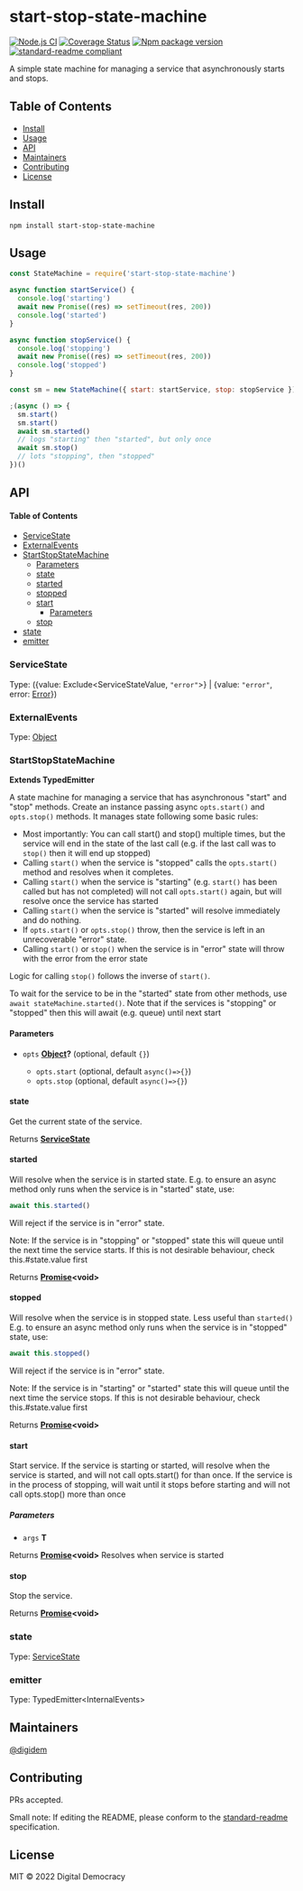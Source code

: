 # start-stop-state-machine

[![Node.js CI](https://github.com/digidem/start-stop-state-machine/workflows/Node.js%20CI/badge.svg)](https://github.com/digidem/start-stop-state-machine/actions/workflows/node.js.yml)
[![Coverage Status](https://coveralls.io/repos/github/digidem/start-stop-state-machine/badge.svg)](https://coveralls.io/github/digidem/start-stop-state-machine)
[![Npm package version](https://img.shields.io/npm/v/start-stop-state-machine)](https://npmjs.com/package/start-stop-state-machine)
[![standard-readme compliant](https://img.shields.io/badge/standard--readme-OK-green.svg?style=flat-square)](https://github.com/RichardLitt/standard-readme)

A simple state machine for managing a service that asynchronously starts and stops.

## Table of Contents

- [Install](#install)
- [Usage](#usage)
- [API](#api)
- [Maintainers](#maintainers)
- [Contributing](#contributing)
- [License](#license)

## Install

    npm install start-stop-state-machine

## Usage

```js
const StateMachine = require('start-stop-state-machine')

async function startService() {
  console.log('starting')
  await new Promise((res) => setTimeout(res, 200))
  console.log('started')
}

async function stopService() {
  console.log('stopping')
  await new Promise((res) => setTimeout(res, 200))
  console.log('stopped')
}

const sm = new StateMachine({ start: startService, stop: stopService })

;(async () => {
  sm.start()
  sm.start()
  await sm.started()
  // logs "starting" then "started", but only once
  await sm.stop()
  // lots "stopping", then "stopped"
})()
```

## API

<!-- Generated by documentation.js. Update this documentation by updating the source code. -->

#### Table of Contents

- [ServiceState](#servicestate)
- [ExternalEvents](#externalevents)
- [StartStopStateMachine](#startstopstatemachine)
  - [Parameters](#parameters)
  - [state](#state)
  - [started](#started)
  - [stopped](#stopped)
  - [start](#start)
    - [Parameters](#parameters-1)
  - [stop](#stop)
- [state](#state-1)
- [emitter](#emitter)

### ServiceState

Type: ({value: Exclude\<ServiceStateValue, `"error"`>} | {value: `"error"`, error: [Error](https://developer.mozilla.org/docs/Web/JavaScript/Reference/Global_Objects/Error)})

### ExternalEvents

Type: [Object](https://developer.mozilla.org/docs/Web/JavaScript/Reference/Global_Objects/Object)

### StartStopStateMachine

**Extends TypedEmitter**

A state machine for managing a service that has asynchronous "start" and
"stop" methods. Create an instance passing async `opts.start()` and
`opts.stop()` methods. It manages state following some basic rules:

- Most importantly: You can call start() and stop() multiple times, but the
  service will end in the state of the last call (e.g. if the last call was
  to `stop()` then it will end up stopped)
- Calling `start()` when the service is "stopped" calls the `opts.start()` method
  and resolves when it completes.
- Calling `start()` when the service is "starting" (e.g. `start()` has been
  called but has not completed) will not call `opts.start()` again, but will
  resolve once the service has started
- Calling `start()` when the service is "started" will resolve immediately
  and do nothing.
- If `opts.start()` or `opts.stop()` throw, then the service is left in an
  unrecoverable "error" state.
- Calling `start()` or `stop()` when the service is in "error" state will
  throw with the error from the error state

Logic for calling `stop()` follows the inverse of `start()`.

To wait for the service to be in the "started" state from other methods, use
`await stateMachine.started()`. Note that if the services is "stopping" or
"stopped" then this will await (e.g. queue) until next start

#### Parameters

- `opts` **[Object](https://developer.mozilla.org/docs/Web/JavaScript/Reference/Global_Objects/Object)?** (optional, default `{}`)

  - `opts.start` (optional, default `async()=>{}`)
  - `opts.stop` (optional, default `async()=>{}`)

#### state

Get the current state of the service.

Returns **[ServiceState](#servicestate)**

#### started

Will resolve when the service is in started state. E.g. to ensure an async
method only runs when the service is in "started" state, use:

```js
await this.started()
```

Will reject if the service is in "error" state.

Note: If the service is in "stopping" or "stopped" state this will queue
until the next time the service starts. If this is not desirable behaviour,
check this.#state.value first

Returns **[Promise](https://developer.mozilla.org/docs/Web/JavaScript/Reference/Global_Objects/Promise)\<void>**

#### stopped

Will resolve when the service is in stopped state. Less useful than
`started()` E.g. to ensure an async method only runs when the service is in
"stopped" state, use:

```js
await this.stopped()
```

Will reject if the service is in "error" state.

Note: If the service is in "starting" or "started" state this will queue
until the next time the service stops. If this is not desirable behaviour,
check this.#state.value first

Returns **[Promise](https://developer.mozilla.org/docs/Web/JavaScript/Reference/Global_Objects/Promise)\<void>**

#### start

Start service. If the service is starting or started, will resolve when the
service is started, and will not call opts.start() for than once. If the
service is in the process of stopping, will wait until it stops before
starting and will not call opts.stop() more than once

##### Parameters

- `args` **T**

Returns **[Promise](https://developer.mozilla.org/docs/Web/JavaScript/Reference/Global_Objects/Promise)\<void>** Resolves when service is started

#### stop

Stop the service.

Returns **[Promise](https://developer.mozilla.org/docs/Web/JavaScript/Reference/Global_Objects/Promise)\<void>**

### state

Type: [ServiceState](#servicestate)

### emitter

Type: TypedEmitter\<InternalEvents>

## Maintainers

[@digidem](https://github.com/digidem)

## Contributing

PRs accepted.

Small note: If editing the README, please conform to the [standard-readme](https://github.com/RichardLitt/standard-readme) specification.

## License

MIT © 2022 Digital Democracy
